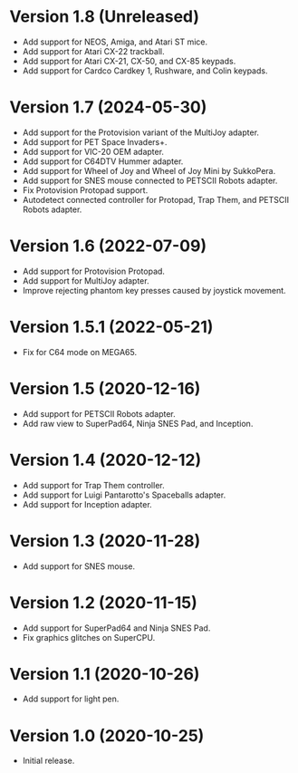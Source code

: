 # Version 1.8 (Unreleased)

- Add support for NEOS, Amiga, and Atari ST mice.
- Add support for Atari CX-22 trackball.
- Add support for Atari CX-21, CX-50, and CX-85 keypads.
- Add support for Cardco Cardkey 1, Rushware, and Colin keypads.


# Version 1.7 (2024-05-30)

- Add support for the Protovision variant of the MultiJoy adapter.
- Add support for PET Space Invaders+.
- Add support for VIC-20 OEM adapter.
- Add support for C64DTV Hummer adapter.
- Add support for Wheel of Joy and Wheel of Joy Mini by SukkoPera.
- Add support for SNES mouse connected to PETSCII Robots adapter.
- Fix Protovision Protopad support.
- Autodetect connected controller for Protopad, Trap Them, and PETSCII Robots adapter.


# Version 1.6 (2022-07-09)

- Add support for Protovision Protopad.
- Add support for MultiJoy adapter.
- Improve rejecting phantom key presses caused by joystick movement. 


# Version 1.5.1 (2022-05-21)

- Fix for C64 mode on MEGA65.


# Version 1.5 (2020-12-16)

- Add support for PETSCII Robots adapter.
- Add raw view to SuperPad64, Ninja SNES Pad, and Inception.


# Version 1.4 (2020-12-12)

- Add support for Trap Them controller.
- Add support for Luigi Pantarotto's Spaceballs adapter.
- Add support for Inception adapter.


# Version 1.3 (2020-11-28)

- Add support for SNES mouse.


# Version 1.2 (2020-11-15)

- Add support for SuperPad64 and Ninja SNES Pad.
- Fix graphics glitches on SuperCPU.


# Version 1.1 (2020-10-26)

- Add support for light pen.


# Version 1.0 (2020-10-25)

- Initial release.
